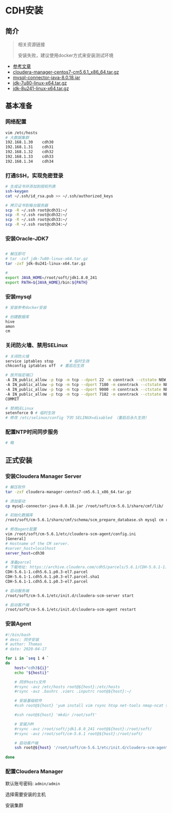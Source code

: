 # CDH安装

## 简介

> 相关资源链接
>
> 安装失败，建议使用docker方式来安装测试环境

* [参考文章](https://blog.csdn.net/jdplus/article/details/45920733)
* [cloudera-manager-centos7-cm5.6.1_x86_64.tar.gz](https://archive.cloudera.com/cm5/cm/5/cloudera-manager-centos7-cm5.6.1_x86_64.tar.gz)
* [mysql-connector-java-8.0.18.jar](https://repo1.maven.org/maven2/mysql/mysql-connector-java/8.0.18/mysql-connector-java-8.0.18.jar)
* [jdk-7u80-linux-x64.tar.gz](https://download.oracle.com/otn/java/jdk/7u80-b15/jdk-7u80-linux-x64.tar.gz)
* [jdk-8u241-linux-x64.tar.gz](https://download.oracle.com/otn/java/jdk/8u241-b07/1f5b5a70bf22433b84d0e960903adac8/jdk-8u241-linux-x64.tar.gz)

## 基本准备

### 网络配置

```bash
vim /etc/hosts
# 大数据集群
192.168.1.30	cdh30
192.168.1.31	cdh31
192.168.1.32	cdh32
192.168.1.33	cdh33
192.168.1.34	cdh34
```

### 打通SSH，实现免密登录

```bash
# 生成证书并添加到授权列表
ssh-keygen
cat ~/.ssh/id_rsa.pub >> ~/.ssh/authorized_keys

# 拷贝证书到每台服务器
scp -R ~/.ssh root@cdh31:~/
scp -R ~/.ssh root@cdh32:~/
scp -R ~/.ssh root@cdh33:~/
scp -R ~/.ssh root@cdh34:~/
```

<!-- more -->

### 安装Oracle-JDK7

```bash

# 解压即可
# tar -zxf jdk-7u80-linux-x64.tar.gz
tar -zxf jdk-8u241-linux-x64.tar.gz

# 
export JAVA_HOME=/root/soft/jdk1.8.0_241
export PATH=${JAVA_HOME}/bin:${PATH}
```

### 安装mysql

```bash
# 安装参考docker安装

# 创建数据库
hive
amon
cm
```

### 关闭防火墙、禁用SELinux

```bash
# 关闭防火墙
service iptables stop		# 临时生效
chkconfig iptables off	# 重启后生效

# 放开指定端口
-A IN_public_allow -p tcp -m tcp --dport 22 -m conntrack --ctstate NEW,UNTRACKED -j ACCEPT
-A IN_public_allow -p tcp -m tcp --dport 7180 -m conntrack --ctstate NEW,UNTRACKED -j ACCEPT
-A IN_public_allow -p tcp -m tcp --dport 9000 -m conntrack --ctstate NEW,UNTRACKED -j ACCEPT
-A IN_public_allow -p tcp -m tcp --dport 7182 -m conntrack --ctstate NEW,UNTRACKED -j ACCEPT
COMMIT

# 禁用SELinux
setenforce 0 # 临时生效
# 修改 /etc/selinux/config 下的 SELINUX=disabled （重启后永久生效）
```

### 配置NTP时间同步服务

```bash
# 略
```

## 正式安装

### 安装Cloudera Manager Server

```bash
# 解压软件
tar -zxf cloudera-manager-centos7-cm5.6.1_x86_64.tar.gz

# 添加驱动
cp mysql-connector-java-8.0.18.jar /root/soft/cm-5.6.1/share/cmf/lib/

# 初始化数据库
/root/soft/cm-5.6.1/share/cmf/schema/scm_prepare_database.sh mysql cm root 03pnflY1xzlg6glT --scm-host cdh30 scm scm scm

# 修改agent配置
vim /root/soft/cm-5.6.1/etc/cloudera-scm-agent/config.ini 
[General]
# Hostname of the CM server.
#server_host=localhost
server_host=cdh30

# 准备parcel
# 下载地址: https://archive.cloudera.com/cdh5/parcels/5.6.1/CDH-5.6.1-1.cdh5.6.1.p0.3-el7.parcel
CDH-5.6.1-1.cdh5.6.1.p0.3-el7.parcel
CDH-5.6.1-1.cdh5.6.1.p0.3-el7.parcel.sha1
CDH-5.6.1-1.cdh5.6.1.p0.3-el7.parcel

# 启动服务端
/root/soft/cm-5.6.1/etc/init.d/cloudera-scm-server start 

# 启动客户端
/root/soft/cm-5.6.1/etc/init.d/cloudera-scm-agent restart
```



### 安装Agent

```bash
#!/bin/bash
# desc: 同步安装
# author: Thomas
# date: 2020-04-17

for i in `seq 1 4 `
do
    host="cdh3${i}"
    echo "${hosti}"

    # 同步hosts文件
    #rsync -avz /etc/hosts root@${host}:/etc/hosts
    #rsync -avz .bashrc .vimrc .inputrc root@${host}:~/

    # 安装基础软件
    #ssh root@${host} 'yum install vim rsync htop net-tools nmap-ncat socat psmisc lsof -y'

    #ssh root@${host} 'mkdir /root/soft'

    # 安装JVM
    #rsync -avz /root/soft/jdk1.8.0_241 root@${host}:/root/soft/
    #rsync -avz /root/soft/cm-5.6.1 root@${host}:/root/soft/

    # 启动客户端
    ssh root@${host} '/root/soft/cm-5.6.1/etc/init.d/cloudera-scm-agent restart'
    
done
```



### 配置Cloudera Manager

默认账号密码: `admin/admin`

选择需要安装的主机

安装集群

